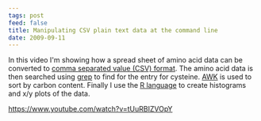```yaml
---
tags: post
feed: false
title: Manipulating CSV plain text data at the command line
date: 2009-09-11
---
```


In this video I'm showing how a spread sheet of amino acid data can be
converted to [comma separated value (CSV) format][csv]. The amino acid data is
then searched using [grep][grep] to find for the entry for cysteine. [AWK][awk]
is used to sort by carbon content. Finally I use the [R language][r] to create
histograms and x/y plots of the data.

https://www.youtube.com/watch?v=tUuRBIZVOpY

[csv]: http://en.wikipedia.org/wiki/Comma-separated_values
[grep]: http://en.wikipedia.org/wiki/Grep
[awk]: http://en.wikipedia.org/wiki/AWK
[r]: http://en.wikipedia.org/wiki/R_%28programming_language%29
